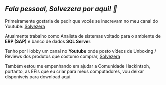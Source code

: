 ## _Fala pessoal, Solvezera por aqui! 👋_ 
Primeiramente gostaria de pedir que vocês se inscrevam no meu canal do Youtube: [Solvezera](https://www.youtube.com/@Solvezera)

Atualmente trabalho como Analista de sistemas voltado para o ambiente de **ERP (SAP)** e banco de dados **SQL Server**.

Tenho por Hobby um canal no **Youtube** onde posto vídeos de Unboxing / Reviews dos produtos que costumo comprar, [Solvezera](https://www.youtube.com/@Solvezera)

Também estou me empenhando em ajudar a Comunidade Hackintsoh, portanto, as EFIs que eu criar para meus computadores, vou deixar disponíveis para download aqui.
